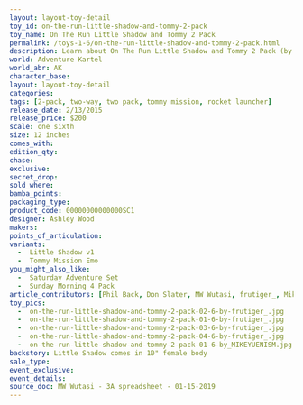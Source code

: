 ```yaml
---
layout: layout-toy-detail 
toy_id: on-the-run-little-shadow-and-tommy-2-pack
toy_name: On The Run Little Shadow and Tommy 2 Pack
permalink: /toys-1-6/on-the-run-little-shadow-and-tommy-2-pack.html
description: Learn about On The Run Little Shadow and Tommy 2 Pack (by ThreeA toys and Ashley Wood) and how they relate to the World of Adventure Kartel, plus get the most detailed release info including release date, price, variants, colorways and more.
world: Adventure Kartel
world_abr: AK
character_base: 
layout: layout-toy-detail
categories: 
tags: [2-pack, two-way, two pack, tommy mission, rocket launcher]
release_date: 2/13/2015
release_price: $200 
scale: one sixth
size: 12 inches
comes_with: 
edition_qty: 
chase: 
exclusive: 
secret_drop: 
sold_where: 
bamba_points: 
packaging_type: 
product_code: 00000000000000SC1
designer: Ashley Wood
makers: 
points_of_articulation: 
variants: 
  -  Little Shadow v1
  -  Tommy Mission Emo
you_might_also_like:
  -  Saturday Adventure Set
  -  Sunday Morning 4 Pack
article_contributors: [Phil Back, Don Slater, MW Wutasi, frutiger_, Mikeyuenism]
toy_pics: 
  -  on-the-run-little-shadow-and-tommy-2-pack-02-6-by-frutiger_.jpg
  -  on-the-run-little-shadow-and-tommy-2-pack-01-6-by-frutiger_.jpg
  -  on-the-run-little-shadow-and-tommy-2-pack-03-6-by-frutiger_.jpg
  -  on-the-run-little-shadow-and-tommy-2-pack-04-6-by-frutiger_.jpg
  -  on-the-run-little-shadow-and-tommy-2-pack-01-6-by_MIKEYUENISM.jpg
backstory: Little Shadow comes in 10" female body
sale_type: 
event_exclusive: 
event_details: 
source_doc: MW Wutasi - 3A spreadsheet - 01-15-2019
---
```

